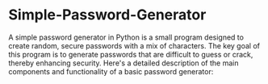 # Simple-Password-Generator
A simple password generator in Python is a small program designed to create random, secure passwords with a mix of characters. The key goal of this program is to generate passwords that are difficult to guess or crack, thereby enhancing security. Here's a detailed description of the main components and functionality of a basic password generator:
